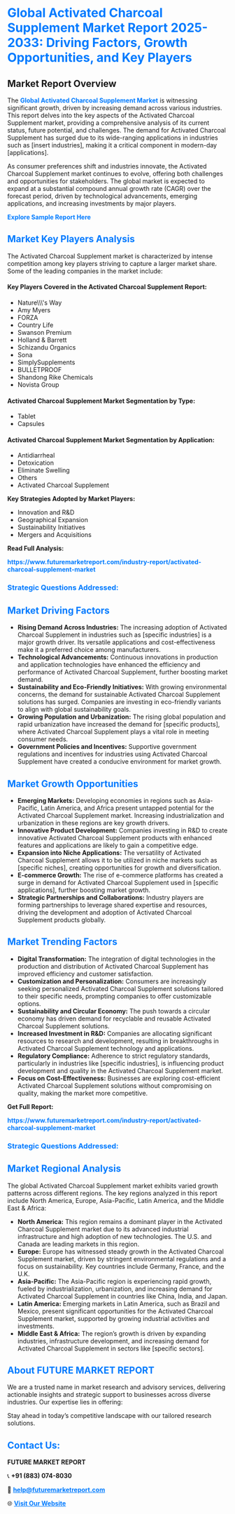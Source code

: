 <h1 style="color: #007BFF;">Global Activated Charcoal Supplement Market Report 2025-2033: Driving Factors, Growth Opportunities, and Key Players</h1>

<section id="overview">
<h2>Market Report Overview</h2>
<p>The <a href="https://www.futuremarketreport.com/industry-report/activated-charcoal-supplement-market" style="color: #007BFF; text-decoration: none;"><strong>Global Activated Charcoal Supplement Market</strong></a> is witnessing significant growth, driven by increasing demand across various industries. This report delves into the key aspects of the Activated Charcoal Supplement market, providing a comprehensive analysis of its current status, future potential, and challenges. The demand for Activated Charcoal Supplement has surged due to its wide-ranging applications in industries such as [insert industries], making it a critical component in modern-day [applications].</p>
<p>As consumer preferences shift and industries innovate, the Activated Charcoal Supplement market continues to evolve, offering both challenges and opportunities for stakeholders. The global market is expected to expand at a substantial compound annual growth rate (CAGR) over the forecast period, driven by technological advancements, emerging applications, and increasing investments by major players.</p>
</section>

<section id="overview">
<p><a href="https://www.futuremarketreport.com/request-sample/reportId=125561" style="color: #007BFF; text-decoration: none;"><strong>Explore Sample Report Here</strong></a></p>
</section>

<section id="key-players">
<h2 style="color: #007BFF;">Market Key Players Analysis</h2>
<p>The Activated Charcoal Supplement market is characterized by intense competition among key players striving to capture a larger market share. Some of the leading companies in the market include:</p>
<h4>Key Players Covered in the Activated Charcoal Supplement Report:</h4>
<ul><li>Nature\\\&#039;s Way</li><li>Amy Myers</li><li>FORZA</li><li>Country Life</li><li>Swanson Premium</li><li>Holland &amp; Barrett</li><li>Schizandu Organics</li><li>Sona</li><li>SimplySupplements</li><li>BULLETPROOF</li><li>Shandong Rike Chemicals</li><li>Novista Group</li></ul>
<h4>Activated Charcoal Supplement Market Segmentation by Type:</h4>
<ul><li>Tablet</li><li>Capsules</li></ul>

<h4>Activated Charcoal Supplement Market Segmentation by Application:</h4>
<ul><li>Antidiarrheal</li><li>Detoxication</li><li>Eliminate Swelling</li><li>Others</li><li>Activated Charcoal Supplement</li></ul>
<p><strong>Key Strategies Adopted by Market Players:</strong></p>
<ul>
<li>Innovation and R&D</li>
<li>Geographical Expansion</li>
<li>Sustainability Initiatives</li>
<li>Mergers and Acquisitions</li>
</ul>
</section>

<section>
<p><strong>Read Full Analysis: </strong></p><a href="https://www.futuremarketreport.com/industry-report/activated-charcoal-supplement-market" style="color: #007BFF; text-decoration: none;"><strong>https://www.futuremarketreport.com/industry-report/activated-charcoal-supplement-market</strong></a>
<h3 style="color: #007BFF;">Strategic Questions Addressed:</h3>
</section>

<section id="driving-factors">
<h2 style="color: #007BFF;">Market Driving Factors</h2>
<ul>
<li><strong>Rising Demand Across Industries:</strong> The increasing adoption of Activated Charcoal Supplement in industries such as [specific industries] is a major growth driver. Its versatile applications and cost-effectiveness make it a preferred choice among manufacturers.</li>
<li><strong>Technological Advancements:</strong> Continuous innovations in production and application technologies have enhanced the efficiency and performance of Activated Charcoal Supplement, further boosting market demand.</li>
<li><strong>Sustainability and Eco-Friendly Initiatives:</strong> With growing environmental concerns, the demand for sustainable Activated Charcoal Supplement solutions has surged. Companies are investing in eco-friendly variants to align with global sustainability goals.</li>
<li><strong>Growing Population and Urbanization:</strong> The rising global population and rapid urbanization have increased the demand for [specific products], where Activated Charcoal Supplement plays a vital role in meeting consumer needs.</li>
<li><strong>Government Policies and Incentives:</strong> Supportive government regulations and incentives for industries using Activated Charcoal Supplement have created a conducive environment for market growth.</li>
</ul>
</section>

<section id="growth-opportunities">
<h2 style="color: #007BFF;">Market Growth Opportunities</h2>
<ul>
<li><strong>Emerging Markets:</strong> Developing economies in regions such as Asia-Pacific, Latin America, and Africa present untapped potential for the Activated Charcoal Supplement market. Increasing industrialization and urbanization in these regions are key growth drivers.</li>
<li><strong>Innovative Product Development:</strong> Companies investing in R&D to create innovative Activated Charcoal Supplement products with enhanced features and applications are likely to gain a competitive edge.</li>
<li><strong>Expansion into Niche Applications:</strong> The versatility of Activated Charcoal Supplement allows it to be utilized in niche markets such as [specific niches], creating opportunities for growth and diversification.</li>
<li><strong>E-commerce Growth:</strong> The rise of e-commerce platforms has created a surge in demand for Activated Charcoal Supplement used in [specific applications], further boosting market growth.</li>
<li><strong>Strategic Partnerships and Collaborations:</strong> Industry players are forming partnerships to leverage shared expertise and resources, driving the development and adoption of Activated Charcoal Supplement products globally.</li>
</ul>
</section>

<section id="trending-factors">
<h2 style="color: #007BFF;">Market Trending Factors</h2>
<ul>
<li><strong>Digital Transformation:</strong> The integration of digital technologies in the production and distribution of Activated Charcoal Supplement has improved efficiency and customer satisfaction.</li>
<li><strong>Customization and Personalization:</strong> Consumers are increasingly seeking personalized Activated Charcoal Supplement solutions tailored to their specific needs, prompting companies to offer customizable options.</li>
<li><strong>Sustainability and Circular Economy:</strong> The push towards a circular economy has driven demand for recyclable and reusable Activated Charcoal Supplement solutions.</li>
<li><strong>Increased Investment in R&D:</strong> Companies are allocating significant resources to research and development, resulting in breakthroughs in Activated Charcoal Supplement technology and applications.</li>
<li><strong>Regulatory Compliance:</strong> Adherence to strict regulatory standards, particularly in industries like [specific industries], is influencing product development and quality in the Activated Charcoal Supplement market.</li>
<li><strong>Focus on Cost-Effectiveness:</strong> Businesses are exploring cost-efficient Activated Charcoal Supplement solutions without compromising on quality, making the market more competitive.</li>
</ul>
</section>

<section>
<p><strong>Get Full Report: </strong></p><a href="https://www.futuremarketreport.com/industry-report/activated-charcoal-supplement-market" style="color: #007BFF; text-decoration: none;"><strong>https://www.futuremarketreport.com/industry-report/activated-charcoal-supplement-market</strong></a>
<h3 style="color: #007BFF;">Strategic Questions Addressed:</h3>
</section>


<section id="regional-analysis">
<h2 style="color: #007BFF;">Market Regional Analysis</h2>
<p>The global Activated Charcoal Supplement market exhibits varied growth patterns across different regions. The key regions analyzed in this report include North America, Europe, Asia-Pacific, Latin America, and the Middle East & Africa:</p>
<ul>
<li><strong>North America:</strong> This region remains a dominant player in the Activated Charcoal Supplement market due to its advanced industrial infrastructure and high adoption of new technologies. The U.S. and Canada are leading markets in this region.</li>
<li><strong>Europe:</strong> Europe has witnessed steady growth in the Activated Charcoal Supplement market, driven by stringent environmental regulations and a focus on sustainability. Key countries include Germany, France, and the U.K.</li>
<li><strong>Asia-Pacific:</strong> The Asia-Pacific region is experiencing rapid growth, fueled by industrialization, urbanization, and increasing demand for Activated Charcoal Supplement in countries like China, India, and Japan.</li>
<li><strong>Latin America:</strong> Emerging markets in Latin America, such as Brazil and Mexico, present significant opportunities for the Activated Charcoal Supplement market, supported by growing industrial activities and investments.</li>
<li><strong>Middle East & Africa:</strong> The region’s growth is driven by expanding industries, infrastructure development, and increasing demand for Activated Charcoal Supplement in sectors like [specific sectors].</li>
</ul>
</section>

<footer>
<h2 style="color: #007BFF;">About FUTURE MARKET REPORT</h2>
<p>We are a trusted name in market research and advisory services, delivering actionable insights and strategic support to businesses across diverse industries. Our expertise lies in offering:</p>

<p>Stay ahead in today’s competitive landscape with our tailored research solutions.</p>

<h2 style="color: #007BFF;">Contact Us:</h2>
<p><strong>FUTURE MARKET REPORT</strong></p>
<p>📞 <strong>+91 (883) 074-8030</strong></p>
<p>📧 <strong><a href="mailto:help@futuremarketreport.com" style="color: #007BFF;">help@futuremarketreport.com</a></strong></p>
<p>🌐 <strong><a href="https://www.futuremarketreport.com/" style="color: #007BFF;">Visit Our Website</a></strong></p>
</footer>
